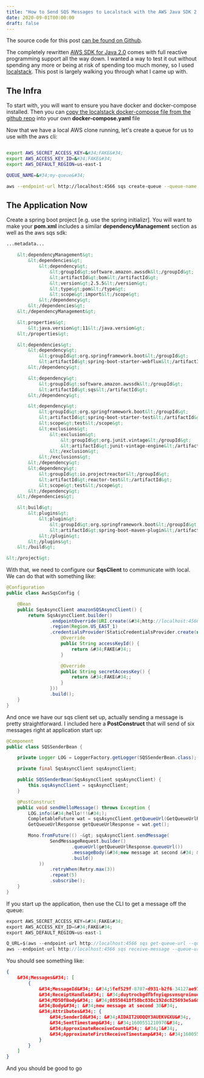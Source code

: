```yaml
---
title: "How to Send SQS Messages to Localstack with the AWS Java SDK 2.0"
date: 2020-09-01T00:00:00
draft: false
---
```


The source code for this post [can be found on Github](https://github.com/nfisher23/reactive-programming-webflux/blob/master/README.md).

The completely rewritten [AWS SDK for Java 2.0](https://docs.aws.amazon.com/sdk-for-java/v2/developer-guide/welcome.html) comes with full reactive programming support all the way down. I wanted a way to test it out without spending any more or being at risk of spending too much money, so I used [localstack](https://github.com/localstack/localstack). This post is largely walking you through what I came up with.

## The Infra

To start with, you will want to ensure you have docker and docker-compose installed. Then you can [copy the localstack docker-compose file from the github repo](https://github.com/localstack/localstack/blob/master/docker-compose.yml) into your own **docker-compose.yaml** file

Now that we have a local AWS clone running, let&#39;s create a queue for us to use with the aws cli:

``` bash

export AWS_SECRET_ACCESS_KEY=&#34;FAKE&#34;
export AWS_ACCESS_KEY_ID=&#34;FAKE&#34;
export AWS_DEFAULT_REGION=us-east-1

QUEUE_NAME=&#34;my-queue&#34;

aws --endpoint-url http://localhost:4566 sqs create-queue --queue-name &#34;$QUEUE_NAME&#34;

```

## The Application Now

Create a spring boot project \[e.g. use the spring initializr\]. You will want to make your **pom.xml** includes a similar **dependencyManagement** section as well as the aws sqs sdk:

``` xml
...metadata...

    &lt;dependencyManagement&gt;
        &lt;dependencies&gt;
            &lt;dependency&gt;
                &lt;groupId&gt;software.amazon.awssdk&lt;/groupId&gt;
                &lt;artifactId&gt;bom&lt;/artifactId&gt;
                &lt;version&gt;2.5.5&lt;/version&gt;
                &lt;type&gt;pom&lt;/type&gt;
                &lt;scope&gt;import&lt;/scope&gt;
            &lt;/dependency&gt;
        &lt;/dependencies&gt;
    &lt;/dependencyManagement&gt;

    &lt;properties&gt;
        &lt;java.version&gt;11&lt;/java.version&gt;
    &lt;/properties&gt;

    &lt;dependencies&gt;
        &lt;dependency&gt;
            &lt;groupId&gt;org.springframework.boot&lt;/groupId&gt;
            &lt;artifactId&gt;spring-boot-starter-webflux&lt;/artifactId&gt;
        &lt;/dependency&gt;

        &lt;dependency&gt;
            &lt;groupId&gt;software.amazon.awssdk&lt;/groupId&gt;
            &lt;artifactId&gt;sqs&lt;/artifactId&gt;
        &lt;/dependency&gt;

        &lt;dependency&gt;
            &lt;groupId&gt;org.springframework.boot&lt;/groupId&gt;
            &lt;artifactId&gt;spring-boot-starter-test&lt;/artifactId&gt;
            &lt;scope&gt;test&lt;/scope&gt;
            &lt;exclusions&gt;
                &lt;exclusion&gt;
                    &lt;groupId&gt;org.junit.vintage&lt;/groupId&gt;
                    &lt;artifactId&gt;junit-vintage-engine&lt;/artifactId&gt;
                &lt;/exclusion&gt;
            &lt;/exclusions&gt;
        &lt;/dependency&gt;
        &lt;dependency&gt;
            &lt;groupId&gt;io.projectreactor&lt;/groupId&gt;
            &lt;artifactId&gt;reactor-test&lt;/artifactId&gt;
            &lt;scope&gt;test&lt;/scope&gt;
        &lt;/dependency&gt;
    &lt;/dependencies&gt;

    &lt;build&gt;
        &lt;plugins&gt;
            &lt;plugin&gt;
                &lt;groupId&gt;org.springframework.boot&lt;/groupId&gt;
                &lt;artifactId&gt;spring-boot-maven-plugin&lt;/artifactId&gt;
            &lt;/plugin&gt;
        &lt;/plugins&gt;
    &lt;/build&gt;

&lt;/project&gt;

```

With that, we need to configure our **SqsClient** to communicate with local. We can do that with something like:

``` java
@Configuration
public class AwsSqsConfig {

    @Bean
    public SqsAsyncClient amazonSQSAsyncClient() {
        return SqsAsyncClient.builder()
                .endpointOverride(URI.create(&#34;http://localhost:4566&#34;))
                .region(Region.US_EAST_1)
                .credentialsProvider(StaticCredentialsProvider.create(new AwsCredentials() {
                    @Override
                    public String accessKeyId() {
                        return &#34;FAKE&#34;;
                    }

                    @Override
                    public String secretAccessKey() {
                        return &#34;FAKE&#34;;
                    }
                }))
                .build();
    }
}

```

And once we have our sqs client set up, actually sending a message is pretty straightforward. I included here a **PostConstruct** that will send of six messages right at application start up:

``` java
@Component
public class SQSSenderBean {

    private Logger LOG = LoggerFactory.getLogger(SQSSenderBean.class);

    private final SqsAsyncClient sqsAsyncClient;

    public SQSSenderBean(SqsAsyncClient sqsAsyncClient) {
        this.sqsAsyncClient = sqsAsyncClient;
    }

    @PostConstruct
    public void sendHelloMessage() throws Exception {
        LOG.info(&#34;hello!!!&#34;);
        CompletableFuture wat = sqsAsyncClient.getQueueUrl(GetQueueUrlRequest.builder().queueName(&#34;my-queue&#34;).build());
        GetQueueUrlResponse getQueueUrlResponse = wat.get();

        Mono.fromFuture(() -&gt; sqsAsyncClient.sendMessage(
                SendMessageRequest.builder()
                        .queueUrl(getQueueUrlResponse.queueUrl())
                        .messageBody(&#34;new message at second &#34; &#43; ZonedDateTime.now().getSecond())
                        .build()
            ))
                .retryWhen(Retry.max(3))
                .repeat(5)
                .subscribe();
    }
}

```

If you start up the application, then use the CLI to get a message off the queue:

``` java
export AWS_SECRET_ACCESS_KEY=&#34;FAKE&#34;
export AWS_ACCESS_KEY_ID=&#34;FAKE&#34;
export AWS_DEFAULT_REGION=us-east-1

Q_URL=$(aws --endpoint-url http://localhost:4566 sqs get-queue-url --queue-name &#34;my-queue&#34; --output text)
aws --endpoint-url http://localhost:4566 sqs receive-message --queue-url &#34;$Q_URL&#34;

```

You should see something like:

``` json
{
    &#34;Messages&#34;: [
        {
            &#34;MessageId&#34;: &#34;5fef529f-8787-d931-b2f6-34127ae978cd&#34;,
            &#34;ReceiptHandle&#34;: &#34;duytrocbgdfbfnyiqpsvnsqroimuegaigttaueclycefoxfwtlwvnykealgmvybwnckqjjgyoedzsmxulazjcyqdhaalwztyddxkssqhqycqctxhfhavmyylvpybljldflzavfghwwjdlgyvfbiprwrirappaocctdcqzilufjoobllvekbinirmt&#34;,
            &#34;MD5OfBody&#34;: &#34;08550418f58bc838c192dc825693e5a6&#34;,
            &#34;Body&#34;: &#34;new message at second 30&#34;,
            &#34;Attributes&#34;: {
                &#34;SenderId&#34;: &#34;AIDAIT2UOQQY3AUEKVGXU&#34;,
                &#34;SentTimestamp&#34;: &#34;1600551210970&#34;,
                &#34;ApproximateReceiveCount&#34;: &#34;1&#34;,
                &#34;ApproximateFirstReceiveTimestamp&#34;: &#34;1600551215120&#34;
            }
        }
    ]
}

```

And you should be good to go


